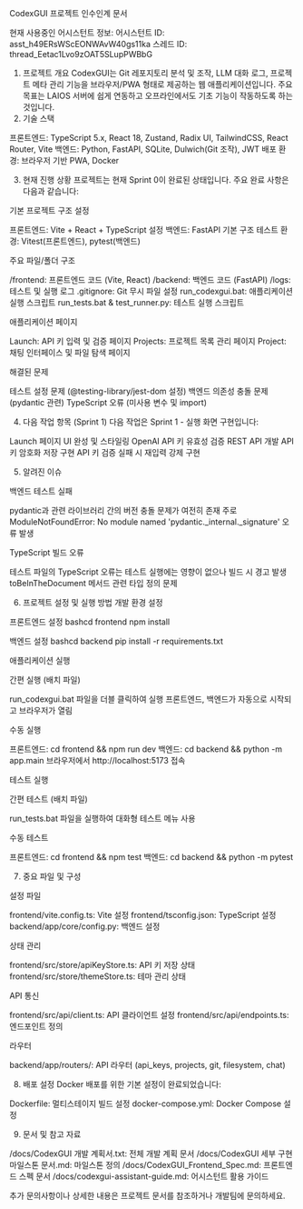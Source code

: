 CodexGUI 프로젝트 인수인계 문서

현재 사용중인 어시스턴트 정보:
어시스턴트 ID: asst_h49ERsWScEONWAvW40gs11ka
스레드 ID: thread_Eetac1Lvo9zOAT5SLupPWBbG

1. 프로젝트 개요
CodexGUI는 Git 레포지토리 분석 및 조작, LLM 대화 로그, 프로젝트 메타 관리 기능을 브라우저/PWA 형태로 제공하는 웹 애플리케이션입니다. 주요 목표는 LAIOS 서버에 쉽게 연동하고 오프라인에서도 기초 기능이 작동하도록 하는 것입니다.
2. 기술 스택

프론트엔드: TypeScript 5.x, React 18, Zustand, Radix UI, TailwindCSS, React Router, Vite
백엔드: Python, FastAPI, SQLite, Dulwich(Git 조작), JWT
배포 환경: 브라우저 기반 PWA, Docker

3. 현재 진행 상황
프로젝트는 현재 Sprint 0이 완료된 상태입니다. 주요 완료 사항은 다음과 같습니다:

기본 프로젝트 구조 설정

프론트엔드: Vite + React + TypeScript 설정
백엔드: FastAPI 기본 구조
테스트 환경: Vitest(프론트엔드), pytest(백엔드)


주요 파일/폴더 구조

/frontend: 프론트엔드 코드 (Vite, React)
/backend: 백엔드 코드 (FastAPI)
/logs: 테스트 및 실행 로그
.gitignore: Git 무시 파일 설정
run_codexgui.bat: 애플리케이션 실행 스크립트
run_tests.bat & test_runner.py: 테스트 실행 스크립트


애플리케이션 페이지

Launch: API 키 입력 및 검증 페이지
Projects: 프로젝트 목록 관리 페이지
Project: 채팅 인터페이스 및 파일 탐색 페이지


해결된 문제

테스트 설정 문제 (@testing-library/jest-dom 설정)
백엔드 의존성 충돌 문제 (pydantic 관련)
TypeScript 오류 (미사용 변수 및 import)



4. 다음 작업 항목 (Sprint 1)
다음 작업은 Sprint 1 - 실행 화면 구현입니다:

Launch 페이지 UI 완성 및 스타일링
OpenAI API 키 유효성 검증 REST API 개발
API 키 암호화 저장 구현
API 키 검증 실패 시 재입력 강제 구현

5. 알려진 이슈

백엔드 테스트 실패

pydantic과 관련 라이브러리 간의 버전 충돌 문제가 여전히 존재
주로 ModuleNotFoundError: No module named 'pydantic._internal._signature' 오류 발생


TypeScript 빌드 오류

테스트 파일의 TypeScript 오류는 테스트 실행에는 영향이 없으나 빌드 시 경고 발생
toBeInTheDocument 메서드 관련 타입 정의 문제



6. 프로젝트 설정 및 실행 방법
개발 환경 설정

프론트엔드 설정
bashcd frontend
npm install

백엔드 설정
bashcd backend
pip install -r requirements.txt


애플리케이션 실행

간편 실행 (배치 파일)

run_codexgui.bat 파일을 더블 클릭하여 실행
프론트엔드, 백엔드가 자동으로 시작되고 브라우저가 열림


수동 실행

프론트엔드: cd frontend && npm run dev
백엔드: cd backend && python -m app.main
브라우저에서 http://localhost:5173 접속



테스트 실행

간편 테스트 (배치 파일)

run_tests.bat 파일을 실행하여 대화형 테스트 메뉴 사용


수동 테스트

프론트엔드: cd frontend && npm test
백엔드: cd backend && python -m pytest



7. 중요 파일 및 구성

설정 파일

frontend/vite.config.ts: Vite 설정
frontend/tsconfig.json: TypeScript 설정
backend/app/core/config.py: 백엔드 설정


상태 관리

frontend/src/store/apiKeyStore.ts: API 키 저장 상태
frontend/src/store/themeStore.ts: 테마 관리 상태


API 통신

frontend/src/api/client.ts: API 클라이언트 설정
frontend/src/api/endpoints.ts: 엔드포인트 정의


라우터

backend/app/routers/: API 라우터 (api_keys, projects, git, filesystem, chat)



8. 배포 설정
Docker 배포를 위한 기본 설정이 완료되었습니다:

Dockerfile: 멀티스테이지 빌드 설정
docker-compose.yml: Docker Compose 설정

9. 문서 및 참고 자료

/docs/CodexGUI 개발 계획서.txt: 전체 개발 계획 문서
/docs/CodexGUI 세부 구현 마일스톤 문서.md: 마일스톤 정의
/docs/CodexGUI_Frontend_Spec.md: 프론트엔드 스펙 문서
/docs/codexgui-assistant-guide.md: 어시스턴트 활용 가이드


추가 문의사항이나 상세한 내용은 프로젝트 문서를 참조하거나 개발팀에 문의하세요.
